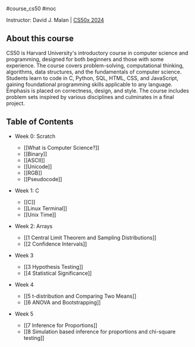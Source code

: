 #course_cs50 #moc

Instructor: David J. Malan | [CS50x 2024](https://cs50.harvard.edu/x/2024/)

## About this course
CS50 is Harvard University's introductory course in computer science and programming, designed for both beginners and those with some experience. The course covers problem-solving, computational thinking, algorithms, data structures, and the fundamentals of computer science. Students learn to code in C, Python, SQL, HTML, CSS, and JavaScript, gaining foundational programming skills applicable to any language. Emphasis is placed on correctness, design, and style. The course includes problem sets inspired by various disciplines and culminates in a final project.

## Table of Contents

- Week 0: Scratch
    - [[What is Computer Science?]]
    - [[Binary]]
    - [[ASCII]]
    - [[Unicode]]
    - [[RGB]]
    - [[Pseudocode]]

- Week 1: C
    - [[C]]
    - [[Linux Terminal]]
    - [[Unix Time]]

- Week 2: Arrays
    - [[1 Central Limit Theorem and Sampling Distributions]]
    - [[2 Confidence Intervals]]

- Week 3
    - [[3 Hypothesis Testing]]
    - [[4 Statistical Significance]]

- Week 4
    - [[5 t-distribution and Comparing Two Means]]
    - [[6 ANOVA and Bootstrapping]]

- Week 5
    - [[7 Inference for Proportions]]
    - [[8 Simulation based inference for proportions and chi-square testing]]


